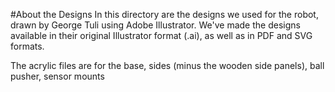 #About the Designs
In this directory are the designs we used for the robot, drawn by George Tuli using Adobe Illustrator.  We've made the designs available in their original Illustrator format (.ai), as well as in PDF and SVG formats.

The acrylic files are for the base, sides (minus the wooden side panels), ball pusher, sensor mounts
